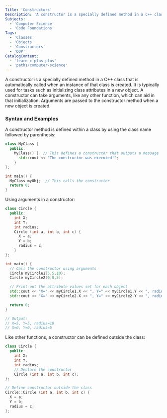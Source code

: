 ```yaml
---
Title: 'Constructors'
Description: 'A constructor is a specially defined method in a C++ class that is automatically called when an instance of that class is created.'
Subjects:
  - 'Computer Science'
  - 'Code Foundations'
Tags:
  - 'Classes'
  - 'Objects'
  - 'Constructors'
  - 'OOP'
CatalogContent:
  - 'learn-c-plus-plus'
  - 'paths/computer-science'
---
```


A constructor is a specially defined method in a C++ class that is automatically called when an instance of that class is created. It is typically used for tasks such as initializing class attributes in a new object. A constructor can take arguments, like any other function, which can aid in that initialization. Arguments are passed to the constructor method when a new object is created.

### Syntax and Examples

A constructor method is defined within a class by using the class name followed by parenthesis:

```cpp
class MyClass {
  public:
    MyClass() {  // This defines a constructor that outputs a message
      std::cout << "The constructor was executed!";
    }
};

int main() {
  MyClass myObj;  // This calls the constructor
  return 0;
}
```

Using arguments in a constructor:

```cpp
class Circle {
  public:
    int X;
    int Y;
    int radius;
    Circle (int a, int b, int c) {
      X = a;
      Y = b;
      radius = c;
    }
};

int main() {
  // Call the constructor using arguments
  Circle myCircle1(5,5,10);
  Circle myCircle2(0,0,5);

  // Print out the attribute values set for each object
  std::cout << "X=" << myCircle1.X << ", Y=" << myCircle1.Y << ", radius=" << myCircle1.radius << "\n";
  std::cout << "X=" << myCircle2.X << ", Y=" << myCircle2.Y << ", radius=" << myCircle2.radius << "\n";

  return 0;
}

// Output:
// X=5, Y=5, radius=10
// X=0, Y=0, radius=5
```

Like other functions, a constructor can be defined outside the class:

```cpp
class Circle {
  public:
    int X;
    int Y;
    int radius;
    // Declare the constructor
    Circle (int a, int b, int c);
};

// Define constructor outside the class
Circle::Circle (int a, int b, int c) {
  X = a;
  Y = b;
  radius = c;
};
```

